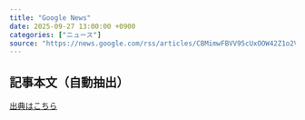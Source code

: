 ```yaml
---
title: "Google News"
date: 2025-09-27 13:00:00 +0900
categories: ["ニュース"]
source: "https://news.google.com/rss/articles/CBMimwFBVV95cUxOOW42Z1o2Vm5WTG5RMngzNXU1SzR2OVZGV2VBRTJHaE1sWmtpYzQtM0FjWHRkeXZtQV9na0p4UktsdnJ2dXhSVkpReUJQY0pBV19mREgtUnFqNHhWTk05SlllcUZkcHJISHNYdDVOZHBhUWhxY3p6RGFneTVjekZUNklXQ1FmOTFpdFhZN25nVjE1VzJDUk9nS3FzRQ?oc=5"
---
```


## 記事本文（自動抽出）
<body class="y0K44d EA71Tc" id="readabilityBody"></body>

[出典はこちら](https://news.google.com/rss/articles/CBMimwFBVV95cUxOOW42Z1o2Vm5WTG5RMngzNXU1SzR2OVZGV2VBRTJHaE1sWmtpYzQtM0FjWHRkeXZtQV9na0p4UktsdnJ2dXhSVkpReUJQY0pBV19mREgtUnFqNHhWTk05SlllcUZkcHJISHNYdDVOZHBhUWhxY3p6RGFneTVjekZUNklXQ1FmOTFpdFhZN25nVjE1VzJDUk9nS3FzRQ?oc=5)
